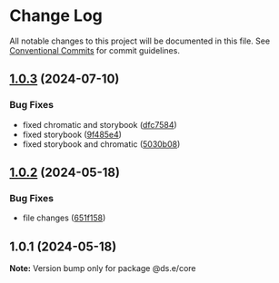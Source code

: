 # Change Log

All notable changes to this project will be documented in this file.
See [Conventional Commits](https://conventionalcommits.org) for commit guidelines.

## [1.0.3](https://github.com/ErandaMadusanka/ds.e/compare/v1.0.2...v1.0.3) (2024-07-10)


### Bug Fixes

* fixed chromatic and storybook ([dfc7584](https://github.com/ErandaMadusanka/ds.e/commit/dfc75848096538561e5c08214195dee770fffef9))
* fixed storybook ([9f485e4](https://github.com/ErandaMadusanka/ds.e/commit/9f485e4c4d2963975d90138d25cd9268c3d8c3db))
* fixed storybook and chromatic ([5030b08](https://github.com/ErandaMadusanka/ds.e/commit/5030b085bd80685f04a54adab6d07804f004b44f))






## [1.0.2](https://github.com/ErandaMadusanka/ds.e/compare/v1.0.1...v1.0.2) (2024-05-18)


### Bug Fixes

* file changes ([651f158](https://github.com/ErandaMadusanka/ds.e/commit/651f158805da9153c8c61c1c6efcc50aed666a1d))





## 1.0.1 (2024-05-18)

**Note:** Version bump only for package @ds.e/core
